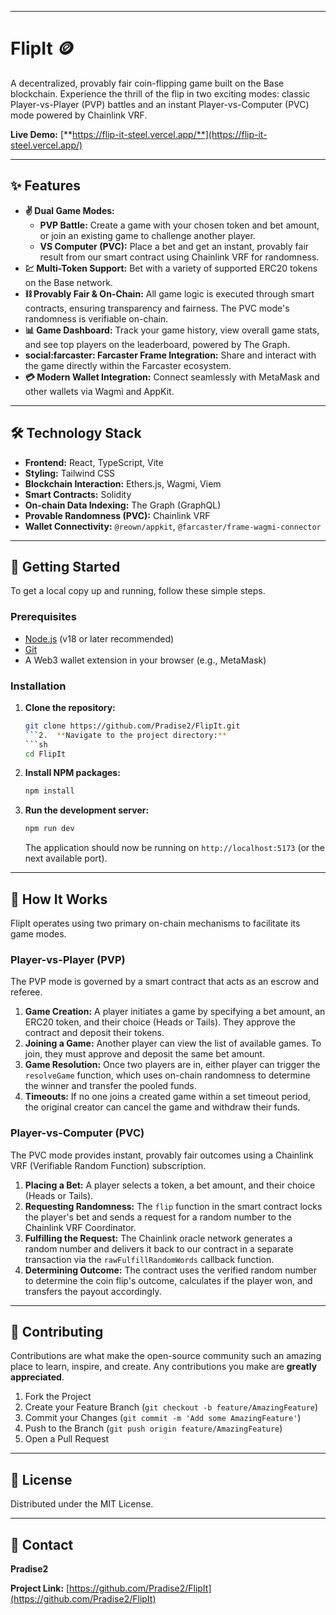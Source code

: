 
---

# FlipIt 🪙

A decentralized, provably fair coin-flipping game built on the Base blockchain. Experience the thrill of the flip in two exciting modes: classic Player-vs-Player (PVP) battles and an instant Player-vs-Computer (PVC) mode powered by Chainlink VRF.

**Live Demo:** [**https://flip-it-steel.vercel.app/**](https://flip-it-steel.vercel.app/)

<!-- It's highly recommended to replace this with a real screenshot of your app -->

---

## ✨ Features

-   **✌️ Dual Game Modes:**
    -   **PVP Battle:** Create a game with your chosen token and bet amount, or join an existing game to challenge another player.
    -   **VS Computer (PVC):** Place a bet and get an instant, provably fair result from our smart contract using Chainlink VRF for randomness.
-   **💹 Multi-Token Support:** Bet with a variety of supported ERC20 tokens on the Base network.
-   **⛓️ Provably Fair & On-Chain:** All game logic is executed through smart contracts, ensuring transparency and fairness. The PVC mode's randomness is verifiable on-chain.
-   **📊 Game Dashboard:** Track your game history, view overall game stats, and see top players on the leaderboard, powered by The Graph.
-   **social:farcaster: Farcaster Frame Integration:** Share and interact with the game directly within the Farcaster ecosystem.
-   **💳 Modern Wallet Integration:** Connect seamlessly with MetaMask and other wallets via Wagmi and AppKit.

---

## 🛠️ Technology Stack

-   **Frontend:** React, TypeScript, Vite
-   **Styling:** Tailwind CSS
-   **Blockchain Interaction:** Ethers.js, Wagmi, Viem
-   **Smart Contracts:** Solidity
-   **On-chain Data Indexing:** The Graph (GraphQL)
-   **Provable Randomness (PVC):** Chainlink VRF
-   **Wallet Connectivity:** `@reown/appkit`, `@farcaster/frame-wagmi-connector`

---

## 🚀 Getting Started

To get a local copy up and running, follow these simple steps.

### Prerequisites

-   [Node.js](https://nodejs.org/) (v18 or later recommended)
-   [Git](https://git-scm.com/)
-   A Web3 wallet extension in your browser (e.g., MetaMask)

### Installation

1.  **Clone the repository:**
    ```sh
    git clone https://github.com/Pradise2/FlipIt.git
    ```2.  **Navigate to the project directory:**
    ```sh
    cd FlipIt
    ```
3.  **Install NPM packages:**
    ```sh
    npm install
    ```
4.  **Run the development server:**
    ```sh
    npm run dev
    ```
    The application should now be running on `http://localhost:5173` (or the next available port).

---

## 📖 How It Works

FlipIt operates using two primary on-chain mechanisms to facilitate its game modes.

### Player-vs-Player (PVP)

The PVP mode is governed by a smart contract that acts as an escrow and referee.

1.  **Game Creation:** A player initiates a game by specifying a bet amount, an ERC20 token, and their choice (Heads or Tails). They approve the contract and deposit their tokens.
2.  **Joining a Game:** Another player can view the list of available games. To join, they must approve and deposit the same bet amount.
3.  **Game Resolution:** Once two players are in, either player can trigger the `resolveGame` function, which uses on-chain randomness to determine the winner and transfer the pooled funds.
4.  **Timeouts:** If no one joins a created game within a set timeout period, the original creator can cancel the game and withdraw their funds.

### Player-vs-Computer (PVC)

The PVC mode provides instant, provably fair outcomes using a Chainlink VRF (Verifiable Random Function) subscription.

1.  **Placing a Bet:** A player selects a token, a bet amount, and their choice (Heads or Tails).
2.  **Requesting Randomness:** The `flip` function in the smart contract locks the player's bet and sends a request for a random number to the Chainlink VRF Coordinator.
3.  **Fulfilling the Request:** The Chainlink oracle network generates a random number and delivers it back to our contract in a separate transaction via the `rawFulfillRandomWords` callback function.
4.  **Determining Outcome:** The contract uses the verified random number to determine the coin flip's outcome, calculates if the player won, and transfers the payout accordingly.

---

## 🤝 Contributing

Contributions are what make the open-source community such an amazing place to learn, inspire, and create. Any contributions you make are **greatly appreciated**.

1.  Fork the Project
2.  Create your Feature Branch (`git checkout -b feature/AmazingFeature`)
3.  Commit your Changes (`git commit -m 'Add some AmazingFeature'`)
4.  Push to the Branch (`git push origin feature/AmazingFeature`)
5.  Open a Pull Request

---

## 📜 License

Distributed under the MIT License.

---

## 📧 Contact

**Pradise2**

**Project Link:** [https://github.com/Pradise2/FlipIt](https://github.com/Pradise2/FlipIt)


